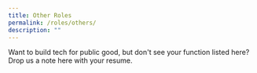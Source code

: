 ```yaml
---
title: Other Roles
permalink: /roles/others/
description: ""
---
```

Want to build tech for public good, but don't see your function listed here? Drop us a note here with your resume.